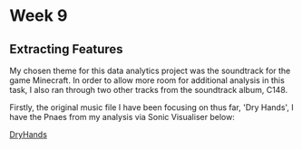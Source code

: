 # Week 9 

## Extracting Features 

My chosen theme for this data analytics project was the soundtrack for the game Minecraft. In order to allow more room for additional analysis in this task, I also ran through two other tracks from the soundtrack album, C148.

Firstly, the original music file I have been focusing on thus far, 'Dry Hands', I have the Pnaes from my analysis via Sonic Visualiser below:

[DryHands](../data/DRYHANDSPANES.png)
